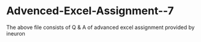 # Advenced-Excel-Assignment--7
The above file consists of Q & A of advanced excel assignment provided by ineuron
